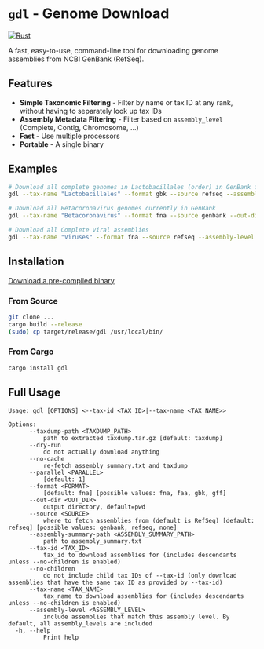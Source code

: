 # `gdl` - Genome Download

[![Rust](https://github.com/audy/gdl/actions/workflows/rust.yml/badge.svg)](https://github.com/audy/gdl/actions/workflows/rust.yml)

A fast, easy-to-use, command-line tool for downloading genome assemblies from
NCBI GenBank (RefSeq).

## Features

- **Simple Taxonomic Filtering** - Filter by name or tax ID at any rank,
  without having to separately look up tax IDs
- **Assembly Metadata Filtering** - Filter based on `assembly_level` (Complete,
  Contig, Chromosome, ...)
- **Fast** - Use multiple processors
- **Portable** - A single binary

## Examples

```sh
# Download all complete genomes in Lactobacillales (order) in GenBank format
gdl --tax-name "Lactobacillales" --format gbk --source refseq --assembly-level "Complete Genome"

# Download all Betacoronavirus genomes currently in GenBank
gdl --tax-name "Betacoronavirus" --format fna --source genbank --out-dir betacoronaviruses/

# Download all Complete viral assemblies
gdl --tax-name "Viruses" --format fna --source refseq --assembly-level "Complete Genome"
```

## Installation

[Download a pre-compiled binary]()

### From Source

```sh
git clone ...
cargo build --release
(sudo) cp target/release/gdl /usr/local/bin/
```

### From Cargo

```sh
cargo install gdl
```

## Full Usage

```
Usage: gdl [OPTIONS] <--tax-id <TAX_ID>|--tax-name <TAX_NAME>>

Options:
      --taxdump-path <TAXDUMP_PATH>
          path to extracted taxdump.tar.gz [default: taxdump]
      --dry-run
          do not actually download anything
      --no-cache
          re-fetch assembly_summary.txt and taxdump
      --parallel <PARALLEL>
          [default: 1]
      --format <FORMAT>
          [default: fna] [possible values: fna, faa, gbk, gff]
      --out-dir <OUT_DIR>
          output directory, default=pwd
      --source <SOURCE>
          where to fetch assemblies from (default is RefSeq) [default: refseq] [possible values: genbank, refseq, none]
      --assembly-summary-path <ASSEMBLY_SUMMARY_PATH>
          path to assembly_summary.txt
      --tax-id <TAX_ID>
          tax_id to download assemblies for (includes descendants unless --no-children is enabled)
      --no-children
          do not include child tax IDs of --tax-id (only download assemblies that have the same tax ID as provided by --tax-id)
      --tax-name <TAX_NAME>
          tax_name to download assemblies for (includes descendants unless --no-children is enabled)
      --assembly-level <ASSEMBLY_LEVEL>
          include assemblies that match this assembly level. By default, all assembly_levels are included
  -h, --help
          Print help
```
